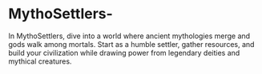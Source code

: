 # MythoSettlers-
In MythoSettlers, dive into a world where ancient mythologies merge and gods walk among mortals. Start as a humble settler, gather resources, and build your civilization while drawing power from legendary deities and mythical creatures.
